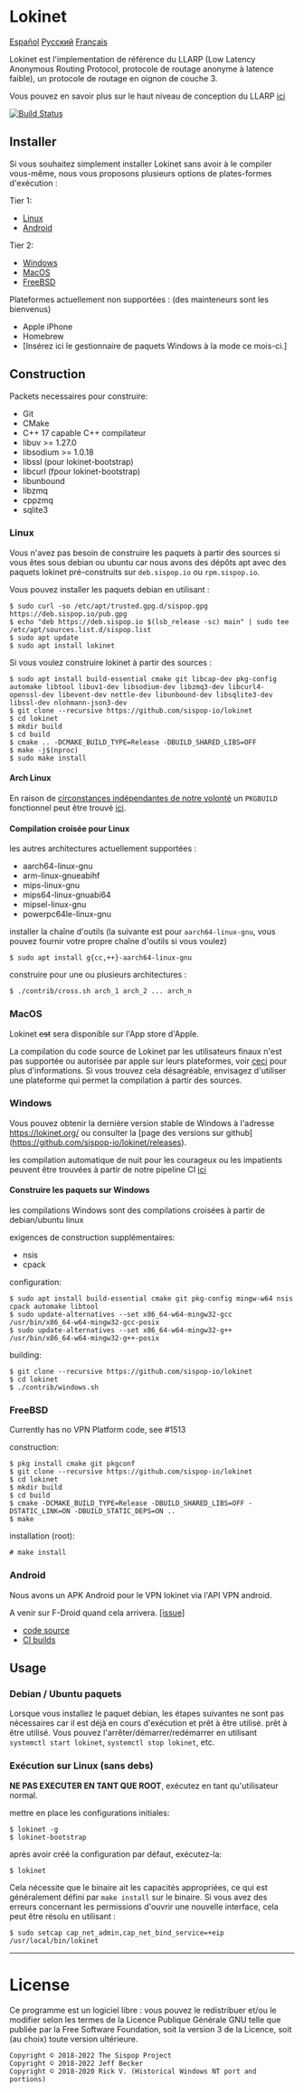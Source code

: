 # Lokinet

[Español](readme_es.md) [Русский](readme_ru.md) [Français](readme_fr.md)

Lokinet est l'implementation de référence du LLARP (Low Latency Anonymous Routing Protocol, protocole de routage anonyme à latence faible), un protocole de routage en oignon de couche 3.

Vous pouvez en savoir plus sur le haut niveau de conception du LLARP [ici](docs/)

[![Build Status](https://ci.sispop.rocks/api/badges/sispop-io/lokinet/status.svg?ref=refs/heads/dev)](https://ci.sispop.rocks/sispop-io/lokinet)

## Installer

Si vous souhaitez simplement installer Lokinet sans avoir à le compiler vous-même, nous vous proposons plusieurs options de plates-formes d'exécution :

Tier 1:

* [Linux](#linux-install)
* [Android](#apk-install)

Tier 2:

* [Windows](#windows-install)
* [MacOS](#mac-install)
* [FreeBSD](#freebsd-install)

Plateformes actuellement non supportées : (des mainteneurs sont les bienvenus)

* Apple iPhone 
* Homebrew
* \[Insérez ici le gestionnaire de paquets Windows à la mode ce mois-ci.\]

## Construction

Packets necessaires pour construire:

* Git
* CMake
* C++ 17 capable C++ compilateur
* libuv >= 1.27.0
* libsodium >= 1.0.18
* libssl (pour lokinet-bootstrap)
* libcurl (fpour lokinet-bootstrap)
* libunbound
* libzmq
* cppzmq
* sqlite3

### Linux <span id="linux-install" />

Vous n'avez pas besoin de construire les paquets à partir des sources si vous êtes sous debian ou ubuntu car nous avons des dépôts apt avec des paquets lokinet pré-construits sur `deb.sispop.io` ou `rpm.sispop.io`.

Vous pouvez installer les paquets debian en utilisant :

    $ sudo curl -so /etc/apt/trusted.gpg.d/sispop.gpg https://deb.sispop.io/pub.gpg
    $ echo "deb https://deb.sispop.io $(lsb_release -sc) main" | sudo tee /etc/apt/sources.list.d/sispop.list
    $ sudo apt update
    $ sudo apt install lokinet

Si vous voulez construire lokinet à partir des sources :

    $ sudo apt install build-essential cmake git libcap-dev pkg-config automake libtool libuv1-dev libsodium-dev libzmq3-dev libcurl4-openssl-dev libevent-dev nettle-dev libunbound-dev libsqlite3-dev libssl-dev nlohmann-json3-dev
    $ git clone --recursive https://github.com/sispop-io/lokinet
    $ cd lokinet
    $ mkdir build
    $ cd build
    $ cmake .. -DCMAKE_BUILD_TYPE=Release -DBUILD_SHARED_LIBS=OFF
    $ make -j$(nproc)
    $ sudo make install

#### Arch Linux <span id="mom-cancel-my-meetings-arch-linux-broke-again" />

En raison de [circonstances indépendantes de notre volonté](https://github.com/sispop-io/lokinet/discussions/1823) un `PKGBUILD` fonctionnel peut être trouvé [ici](https://raw.githubusercontent.com/sispop-io/lokinet/makepkg/contrib/archlinux/PKGBUILD).

#### Compilation croisée pour Linux <span id="linux-cross" />

les autres architectures actuellement supportées :

* aarch64-linux-gnu
* arm-linux-gnueabihf
* mips-linux-gnu
* mips64-linux-gnuabi64
* mipsel-linux-gnu
* powerpc64le-linux-gnu

installer la chaîne d'outils (la suivante est pour `aarch64-linux-gnu`, vous pouvez fournir votre propre chaîne d'outils si vous voulez)

    $ sudo apt install g{cc,++}-aarch64-linux-gnu

construire pour une ou plusieurs architectures :

    $ ./contrib/cross.sh arch_1 arch_2 ... arch_n

### MacOS <span id="mac-install" />

Lokinet ~~est~~ sera disponible sur l'App store d'Apple.

La compilation du code source de Lokinet par les utilisateurs finaux n'est pas supportée ou autorisée par apple sur leurs plateformes, voir [ceci](contrib/macos/README.txt) pour plus d'informations. Si vous trouvez cela désagréable, envisagez d'utiliser une plateforme qui permet la compilation à partir des sources.

### Windows <span id="windows-install" />

Vous pouvez obtenir la dernière version stable de Windows à l'adresse https://lokinet.org/ ou consulter la [page des versions sur github] (https://github.com/sispop-io/lokinet/releases).


les compilation automatique de nuit pour les courageux ou les impatients peuvent être trouvées à partir de notre pipeline CI [ici](https://sispop.rocks/sispop-io/lokinet/)

#### Construire les paquets sur Windows <span id="win32-cross" />

les compilations Windows sont des compilations croisées à partir de debian/ubuntu linux

exigences de construction supplémentaires:

* nsis
* cpack

configuration:

    $ sudo apt install build-essential cmake git pkg-config mingw-w64 nsis cpack automake libtool
    $ sudo update-alternatives --set x86_64-w64-mingw32-gcc /usr/bin/x86_64-w64-mingw32-gcc-posix
    $ sudo update-alternatives --set x86_64-w64-mingw32-g++ /usr/bin/x86_64-w64-mingw32-g++-posix

building:

    $ git clone --recursive https://github.com/sispop-io/lokinet
    $ cd lokinet
    $ ./contrib/windows.sh

### FreeBSD <span id="freebsd-install" />

Currently has no VPN Platform code, see #1513

construction:

    $ pkg install cmake git pkgconf
    $ git clone --recursive https://github.com/sispop-io/lokinet
    $ cd lokinet
    $ mkdir build
    $ cd build
    $ cmake -DCMAKE_BUILD_TYPE=Release -DBUILD_SHARED_LIBS=OFF -DSTATIC_LINK=ON -DBUILD_STATIC_DEPS=ON ..
    $ make

installation (root):

    # make install
    
### Android <span id="apk-install" />

Nous avons un APK Android pour le VPN lokinet via l'API VPN android. 

A venir sur F-Droid quand cela arrivera. [[issue]](https://github.com/sispop-io/lokinet-flutter-app/issues/8)

* [code source](https://github.com/sispop-io/lokinet-flutter-app)
* [CI builds](https://sispop.rocks/sispop-io/lokinet/)

## Usage

### Debian / Ubuntu paquets <span id="systemd-linux-usage" />

Lorsque vous installez le paquet debian, les étapes suivantes ne sont pas nécessaires car il est déjà en cours d'exécution et prêt à être utilisé.
prêt à être utilisé.  Vous pouvez l'arrêter/démarrer/redémarrer en utilisant `systemctl start lokinet`, `systemctl stop
lokinet`, etc.

### Exécution sur Linux (sans debs) <span id="arcane-linux-usage" />

**NE PAS EXECUTER EN TANT QUE ROOT**, exécutez en tant qu'utilisateur normal.

mettre en place les configurations initiales:

    $ lokinet -g
    $ lokinet-bootstrap

après avoir créé la configuration par défaut, exécutez-la:

    $ lokinet

Cela nécessite que le binaire ait les capacités appropriées, ce qui est généralement défini par `make install` sur le binaire. Si vous avez des erreurs concernant les permissions d'ouvrir une nouvelle interface, cela peut être résolu en utilisant :

    $ sudo setcap cap_net_admin,cap_net_bind_service=+eip /usr/local/bin/lokinet


----

# License

Ce programme est un logiciel libre : vous pouvez le redistribuer et/ou le modifier selon les termes de la Licence Publique Générale GNU telle que publiée par la Free Software Foundation, soit la version 3 de la Licence, soit (au choix) toute version ultérieure.

```
Copyright © 2018-2022 The Sispop Project
Copyright © 2018-2022 Jeff Becker
Copyright © 2018-2020 Rick V. (Historical Windows NT port and portions)
